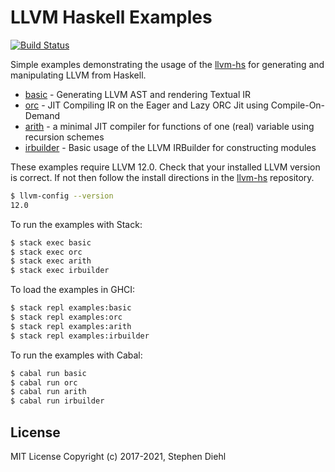 LLVM Haskell Examples
=====================

[![Build Status](https://travis-ci.org/llvm-hs/llvm-hs-examples.svg?branch=master)](https://travis-ci.org/llvm-hs/llvm-hs-examples)

Simple examples demonstrating the usage of the
[llvm-hs](https://github.com/llvm-hs/llvm-hs) for generating and manipulating
LLVM from Haskell.

* [basic](./basic) - Generating LLVM AST and rendering Textual IR
* [orc](./orc) - JIT Compiling IR on the Eager and Lazy ORC Jit using Compile-On-Demand
* [arith](./arith) - a minimal JIT compiler for functions of one (real) variable using recursion schemes
* [irbuilder](./irbuilder) - Basic usage of the LLVM IRBuilder for constructing modules

These examples require LLVM 12.0. Check that your installed LLVM version is
correct. If not then follow the install directions in the
[llvm-hs](https://github.com/llvm-hs/llvm-hs) repository.

```bash
$ llvm-config --version
12.0
```

To run the examples with Stack:

```bash
$ stack exec basic
$ stack exec orc
$ stack exec arith
$ stack exec irbuilder
```

To load the examples in GHCI:

```bash
$ stack repl examples:basic
$ stack repl examples:orc
$ stack repl examples:arith
$ stack repl examples:irbuilder
```

To run the examples with Cabal:

```bash
$ cabal run basic
$ cabal run orc
$ cabal run arith
$ cabal run irbuilder
```

License
-------

MIT License
Copyright (c) 2017-2021, Stephen Diehl
